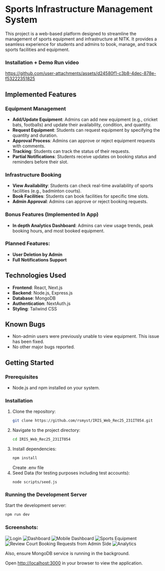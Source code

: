 # Sports Infrastructure Management System

This project is a web-based platform designed to streamline the management of sports equipment and infrastructure at NITK. It provides a seamless experience for students and admins to book, manage, and track sports facilities and equipment.

### Installation + Demo Run video

https://github.com/user-attachments/assets/d24580f1-c3b8-4dec-878e-f53222351825


## Implemented Features

### Equipment Management

- **Add/Update Equipment**: Admins can add new equipment (e.g., cricket bats, footballs) and update their availability, condition, and quantity.
- **Request Equipment**: Students can request equipment by specifying the quantity and duration.
- **Approval Process**: Admins can approve or reject equipment requests with comments.
- **Tracking**: Students can track the status of their requests.
- **Partial Notifications**: Students receive updates on booking status and reminders before their slot.

### Infrastructure Booking

- **View Availability**: Students can check real-time availability of sports facilities (e.g., badminton courts).
- **Book Facilities**: Students can book facilities for specific time slots.
- **Admin Approval**: Admins can approve or reject booking requests.

### Bonus Features (Implemented In App)

- **In depth Analytics Dashboard**: Admins can view usage trends, peak booking hours, and most booked equipment.

### Planned Features:

- **User Deletion by Admin**
- **Full Notifications Support**

## Technologies Used

- **Frontend**: React, Next.js
- **Backend**: Node.js, Express.js
- **Database**: MongoDB
- **Authentication**: NextAuth.js
- **Styling**: Tailwind CSS

## Known Bugs

- Non-admin users were previously unable to view equipment. This issue has been fixed.
- No other major bugs reported.

## Getting Started

### Prerequisites

- Node.js and npm installed on your system.

### Installation

1. Clone the repository:
   ```bash
   git clone https://github.com/rsmyst/IRIS_Web_Rec25_231IT054.git
   ```
2. Navigate to the project directory:
   ```bash
   cd IRIS_Web_Rec25_231IT054
   ```
3. Install dependencies:
   ```bash
   npm install
   ```
   Create .env file
4. Seed Data (for testing purposes including test accounts):
   ```node
   node scripts/seed.js
   ```

### Running the Development Server

Start the development server:

```bash
npm run dev
```

### Screenshots:

![Login](screenshots/1.png)
![Dashboard](screenshots/2.png)
![Mobile Dashboard](screenshots/3.png)
![Sports Equipment](screenshots/4.png)
![Review Court Booking Requests from Admin Side](screenshots/5.png)
![Analytics](screenshots/6.png)

Also, ensure MongoDB service is running in the background.

Open [http://localhost:3000](http://localhost:3000) in your browser to view the application.

